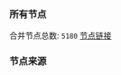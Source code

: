 ### 所有节点
合并节点总数: `5180`
[节点链接](https://github.com/rzhy1/33/raw/master/sub/sub_merge_base64.txt)

### 节点来源
